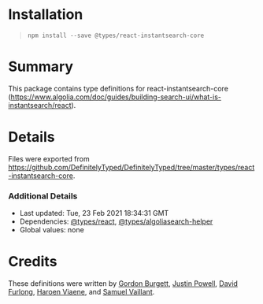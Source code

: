 # Installation
> `npm install --save @types/react-instantsearch-core`

# Summary
This package contains type definitions for react-instantsearch-core (https://www.algolia.com/doc/guides/building-search-ui/what-is-instantsearch/react).

# Details
Files were exported from https://github.com/DefinitelyTyped/DefinitelyTyped/tree/master/types/react-instantsearch-core.

### Additional Details
 * Last updated: Tue, 23 Feb 2021 18:34:31 GMT
 * Dependencies: [@types/react](https://npmjs.com/package/@types/react), [@types/algoliasearch-helper](https://npmjs.com/package/@types/algoliasearch-helper)
 * Global values: none

# Credits
These definitions were written by [Gordon Burgett](https://github.com/gburgett), [Justin Powell](https://github.com/jpowell), [David Furlong](https://github.com/davidfurlong), [Haroen Viaene](https://github.com/haroenv), and [Samuel Vaillant](https://github.com/samouss).
